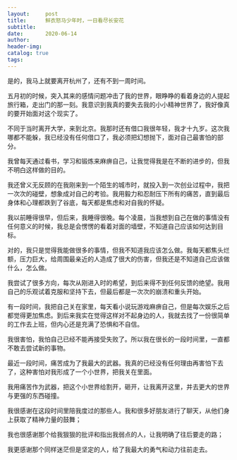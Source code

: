 ```yaml
---
layout:     post  
title:      鲜衣怒马少年时，一日看尽长安花
subtitle:  
date:       2020-06-14
author:  
header-img: 
catalog: true  
tags:
---
```


是的，我马上就要离开杭州了，还有不到一周时间。

五月初的时候，突入其来的感情问题冲击了我的世界，眼睁睁的看着身边的人提起旅行箱，走出门的那一刻。我意识到我真的要失去我的小小精神世界了，我好像真的要开始面对这个现实了。

不同于当时离开大学，来到北京。我那时还有借口我很年轻，我才十九岁。这次我哪都不能躲，我已经没有任何借口了，我必须把幻想抛下，面对自己最害怕的部分。



我曾每天通过看书，学习和锻炼来麻痹自己，让我觉得我是在不断的进步的，但我不明白这样做的目的。

我还曾义无反顾的在我刚来到一个陌生的城市时，就投入到一次创业过程中，我把一次次的碰壁，想象成对自己的考验。我用毅力和忍耐压下所有的痛苦，直到最后身体和心理都跌到了谷底，每天都是焦虑和对自我的怀疑。

我以前睡得很早，但后来，我睡得很晚。每个凌晨，当我想到自己在做的事情没有任何意义的时候，我总是会愣愣的看着对面的墙壁，不知道自己应该如何达到目标。



对的，我只是觉得我能做很多的事情，但我不知道我应该怎么做。我每天都焦头烂额，压力巨大，给周围最亲近的人造成了很大的伤害，但我还是不知道自己应该做什么，怎么做。

我尝试了很多方向，每次从刚进入时的希望，到后来得不到任何反馈的绝望。我用自己的乐观试着克服和坚持下去，但最后都是一次次的崩溃和重头开始。

有一段时间，我把自己关在家里，每天看小说玩游戏麻痹自己，但是每次娱乐之后都觉得更加焦虑。到后来我实在觉得这样对不起身边的人，我就去找了一份很简单的工作去上班，但内心还是充满了恐惧和不自信。

我很害怕，我怕自己已经不能再接受失败了。所以我在很长的一段时间里，一直都不敢去尝试新的事物。



最近一段时间，痛苦成为了我最大的武器。我真的已经没有任何理由再害怕下去了，这种害怕对我形成了一个小世界，把我关在里面。

我用痛苦作为武器，把这个小世界给割开，砸开，让我离开这里，并去更大的世界与更强的东西碰撞。



我很感谢在这段时间里陪我度过的那些人。我和很多好朋友进行了聊天，从他们身上获取了精神力量的鼓舞；

我也很感谢那个给我狠狠的批评和指出我弱点的人，让我明确了往后要走的路；

我更感谢那个同样迷茫但是坚定的人，给了我最大的勇气和动力往前走去。
